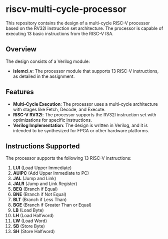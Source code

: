 # riscv-multi-cycle-processor

This repository contains the design of a multi-cycle RISC-V processor based on the RV32I instruction set architecture. The processor is capable of executing 13 basic instructions from the RISC-V ISA.

## Overview

The design consists of a Verilog module:
- **islemci.v**: The processor module that supports 13 RISC-V instructions, as detailed in the assignment.

## Features
- **Multi-Cycle Execution**: The processor uses a multi-cycle architecture with stages like Fetch, Decode, and Execute.
- **RISC-V RV32I**: The processor supports the RV32I instruction set with optimizations for specific instructions.
- **Verilog Implementation**: The design is written in Verilog, and it is intended to be synthesized for FPGA or other hardware platforms.

## Instructions Supported
The processor supports the following 13 RISC-V instructions:
1. **LUI** (Load Upper Immediate)
2. **AUIPC** (Add Upper Immediate to PC)
3. **JAL** (Jump and Link)
4. **JALR** (Jump and Link Register)
5. **BEQ** (Branch if Equal)
6. **BNE** (Branch if Not Equal)
7. **BLT** (Branch if Less Than)
8. **BGE** (Branch if Greater Than or Equal)
9. **LB** (Load Byte)
10. **LH** (Load Halfword)
11. **LW** (Load Word)
12. **SB** (Store Byte)
13. **SH** (Store Halfword)
